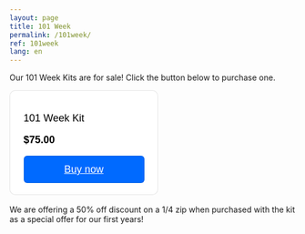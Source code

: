 ```yaml
---
layout: page
title: 101 Week
permalink: /101week/
ref: 101week 
lang: en
---
```


Our 101 Week Kits are for sale! Click the button below to purchase one.

<div style="
  overflow: auto;
  display: flex;
  flex-direction: column;
  justify-content: flex-end;
  align-items: center;
  width: 259px;
  color: #000000;
  background: #FFFFFF;
  border: 1px solid rgba(0, 0, 0, 0.1);
  box-shadow: -2px 10px 5px rgba(0, 0, 0, 0);
  border-radius: 10px;
  font-family: SQ Market, SQ Market, Helvetica, Arial, sans-serif;
  ">
  <div style="padding: 20px;">
      <p style="
    font-size: 18px;
    line-height: 20px;
  ">101 Week Kit</p>
      <p style="
    font-size: 18px;
    line-height: 20px;
    font-weight: 600;
  ">$75.00</p>
    <a target="_blank" href="https://computer-science-student-association.square.site/product/101week/27" style="
    display: inline-block;
    font-size: 18px;
    line-height: 48px;
    height: 48px;
    color: #ffffff;
    min-width: 212px;
    background-color: #006aff;
    text-align: center;
    box-shadow: 0 0 0 1px rgba(0,0,0,.1) inset;
    border-radius: 6px;
  ">Buy now</a>
  </div>
</div>

<br />
We are offering a 50% off discount on a 1/4 zip when purchased with the kit as a special offer for our first years!